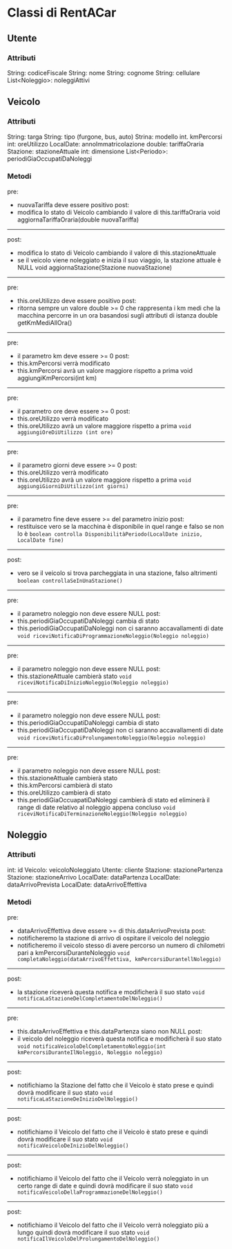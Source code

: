# Classi di RentACar
## Utente
### Attributi
String: codiceFiscale
String: nome
String: cognome
String: cellulare
List\<Noleggio\>: noleggiAttivi

## Veicolo
### Attributi
String: targa
String: tipo (furgone, bus, auto)
Strina: modello
int. kmPercorsi
int: oreUtilizzo
LocalDate: annoImmatricolazione
double: tariffaOraria
Stazione: stazioneAttuale
int: dimensione
List\<Periodo\>: periodiGiaOccupatiDaNoleggi
### Metodi
pre: 
- nuovaTariffa deve essere positivo
post:
- modifica lo stato di Veicolo cambiando il valore di this.tariffaOraria
void aggiornaTariffaOraria(double nuovaTariffa)

---

post:
- modifica lo stato di Veicolo cambiando il valore di this.stazioneAttuale
- se il veicolo viene noleggiato e inizia il suo viaggio, la stazione attuale è NULL
void aggiornaStazione(Stazione nuovaStazione)

---

pre:
- this.oreUtilizzo deve essere positivo
post: 
- ritorna sempre un valore double >= 0 che rappresenta i km medi che la macchina percorre in un ora basandosi sugli attributi di istanza
double getKmMediAllOra()

---

pre:
- il parametro km deve essere >= 0
post:
- this.kmPercorsi verrà modificato
- this.kmPercorsi avrà un valore maggiore rispetto a prima
void aggiungiKmPercorsi(int km)

---

pre:
- il parametro ore deve essere >= 0
post:
- this.oreUtilizzo verrà modificato
- this.oreUtilizzo avrà un valore maggiore rispetto a prima
`void aggiungiOreDiUtilizzo (int ore)`

--- 

pre:
- il parametro giorni deve essere >= 0
post:
- this.oreUtilizzo verrà modificato
- this.oreUtilizzo avrà un valore maggiore rispetto a prima
`void aggiungiGiorniDiUtilizzo(int giorni)`

---

pre:
- il parametro fine deve essere >= del parametro inizio
post:
- restituisce vero se la macchina è disponibile in quel range e falso se non lo è
`boolean controlla DisponibilitàPeriodo(LocalDate inizio, LocalDate fine)`

---

post:
- vero se il veicolo si trova parcheggiata in una stazione, falso altrimenti 
`boolean controllaSeInUnaStazione()`

---

pre:
- il parametro noleggio non deve essere NULL
post:
- this.periodiGiaOccupatiDaNoleggi cambia di stato
- this.periodiGiaOccupatiDaNoleggi non ci saranno accavallamenti di date
`void riceviNotificaDiProgrammazioneNoleggio(Noleggio noleggio)`

--- 

pre:
- il parametro noleggio non deve essere NULL
post:
- this.stazioneAttuale cambierà stato
`void riceviNotificaDiInizioNoleggio(Noleggio noleggio)`

---

pre:
- il parametro noleggio non deve essere NULL
post:
- this.periodiGiaOccupatiDaNoleggi cambia di stato
- this.periodiGiaOccupatiDaNoleggi non ci saranno accavallamenti di date
`void riceviNotificaDiProlungamentoNoleggio(Noleggio noleggio)`

--- 


pre:
- il parametro noleggio non deve essere NULL
post:
- this.stazioneAttuale cambierà stato
- this.kmPercorsi cambierà di stato
- this.oreUtilizzo cambierà di stato
- this.periodiGiaOccuapatiDaNoleggi cambierà di stato ed eliminerà il range di date relativo al noleggio appena concluso
`void riceviNotificaDiTerminazioneNoleggio(Noleggio noleggio)`

## Noleggio
### Attributi
int: id
Veicolo: veicoloNoleggiato
Utente: cliente
Stazione: stazionePartenza
Stazione: stazioneArrivo
LocalDate: dataPartenza
LocalDate: dataArrivoPrevista
LocalDate: dataArrivoEffettiva
### Metodi

pre:
- dataArrivoEffettiva deve essere >= di this.dataArrivoPrevista
post:
- notificheremo la stazione di arrivo di ospitare il veicolo del noleggio
- notificheremo il veicolo stesso di avere percorso un numero di chilometri pari a kmPercorsiDuranteNoleggio
`void completaNoleggio(dataArrivoEffettiva, kmPercorsiDurantellNoleggio)`

---

post: 
- la stazione riceverà questa notifica e modificherà il suo stato
`void notificaLaStazioneDelCompletamentoDelNoleggio()`

---

pre: 
- this.dataArrivoEffettiva e this.dataPartenza siano non NULL
post:
- il veicolo del noleggio riceverà questa notifica e modificherà il suo stato 
`void notificaVeicoloDelCompletamentoNoleggio(int kmPercorsiDuranteIlNoleggio, Noleggio noleggio)`

---

post:
- notifichiamo la Stazione del fatto che il Veicolo è stato prese e quindi dovrà modificare il suo stato
`void notificaLaStazioneDeInizioDelNoleggio()`

--- 

post:
- notifichiamo il Veicolo del fatto che il Veicolo è stato prese e quindi dovrà modificare il suo stato
`void notificaVeicoloDeInizioDelNoleggio()`

---

post: 
- notifichiamo il Veicolo del fatto che il Veicolo verrà noleggiato in un certo range di date e quindi dovrà modificare il suo stato
`void notificaVeicoloDellaProgrammazioneDelNoleggio()`

--- 

post: 
- notifichiamo il Veicolo del fatto che il Veicolo verrà noleggiato più a lungo quindi dovrà modificare il suo stato
`void notificaIlVeicoloDelProlungamentoDelNoleggio()`

